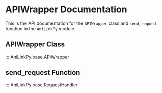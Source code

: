 # APIWrapper Documentation

This is the API documentation for the `APIWrapper` class and `send_request` function in the `AniLinkPy` module.

## APIWrapper Class

::: AniLinkPy.base.APIWrapper

## send_request Function

::: AniLinkPy.base.RequestHandler